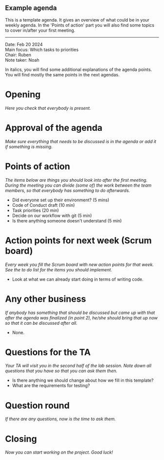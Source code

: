 ## Example agenda

This is a template agenda. It gives an overview of what could be in your weekly agenda.
In the 'Points of action' part you will also find some topics to cover in/after your first meeting.

---

Date:           Feb 20 2024\
Main focus:     Which tasks to priorities\
Chair:          Ruben\
Note taker:     Noah

In italics, you will find some additional explanations of the agenda points. You will find mostly the same points in the next agendas.

# Opening
*Here you check that everybody is present.*

# Approval of the agenda
*Make sure everything that needs to be discussed is in the agenda or add it if something is missing.*

# Points of action
*The items below are things you should look into after the first meeting. During the meeting you can divide (some of) the work between the team members, so that everybody has something to do afterwards.*

- Did everyone set up their environment? (5 mins)
- Code of Conduct draft (10 min)
- Task priorities (20 min)
- Decide on our workflow with git (5 min)
- Is there anything someone doesn't understand (5 min)

# Action points for next week (Scrum board)
*Every week you fill the Scrum board with new action points for that week. See the to do list for the items you should implement.*

- Look at what we can already start doing in terms of writing code.

# Any other business
*If anybody has something that should be discussed but came up with that after the agenda was finalized (in point 2), he/she should bring that up now so that it can be discussed after all.*

- None.

# Questions for the TA
*Your TA will visit you in the second half of the lab session. Note down all questions that you have so that you can ask them then.*

- Is there anything we should change about how we fill in this template?
- What are the requirements for testing?

# Question round
*If there are any questions, now is the time to ask them.*

# Closing
*Now you can start working on the project. Good luck!*
